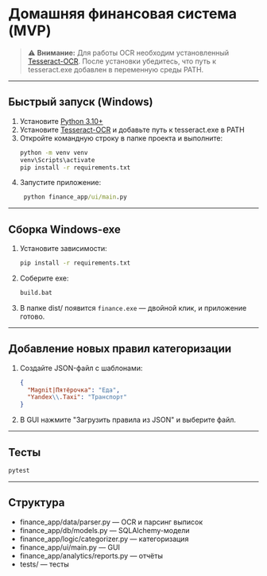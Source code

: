 # Домашняя финансовая система (MVP)

> ⚠️ **Внимание:** Для работы OCR необходим установленный [Tesseract-OCR](https://github.com/tesseract-ocr/tesseract). После установки убедитесь, что путь к tesseract.exe добавлен в переменную среды PATH.

---

## Быстрый запуск (Windows)

1. Установите [Python 3.10+](https://www.python.org/downloads/)
2. Установите [Tesseract-OCR](https://github.com/tesseract-ocr/tesseract) и добавьте путь к tesseract.exe в PATH
3. Откройте командную строку в папке проекта и выполните:
   ```bat
   python -m venv venv
   venv\Scripts\activate
   pip install -r requirements.txt
   ```
4. Запустите приложение:
   ```bat
    python finance_app/ui/main.py
   ```

---

## Сборка Windows-exe

1. Установите зависимости:
   ```bat
   pip install -r requirements.txt
   ```
2. Соберите exe:
   ```bat
   build.bat
   ```
3. В папке dist/ появится `finance.exe` — двойной клик, и приложение готово.

---

## Добавление новых правил категоризации

1. Создайте JSON-файл с шаблонами:
   ```json
   {
     "Magnit|Пятёрочка": "Еда",
     "Yandex\\.Taxi": "Транспорт"
   }
   ```
2. В GUI нажмите "Загрузить правила из JSON" и выберите файл.

---

## Тесты

```bat
pytest
```

---

## Структура
- finance_app/data/parser.py — OCR и парсинг выписок
- finance_app/db/models.py — SQLAlchemy-модели
- finance_app/logic/categorizer.py — категоризация
- finance_app/ui/main.py — GUI
- finance_app/analytics/reports.py — отчёты
- tests/ — тесты

